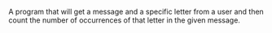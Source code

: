 A program that will get a message and a specific letter from a
user and then count the number of occurrences of that letter in the given message.